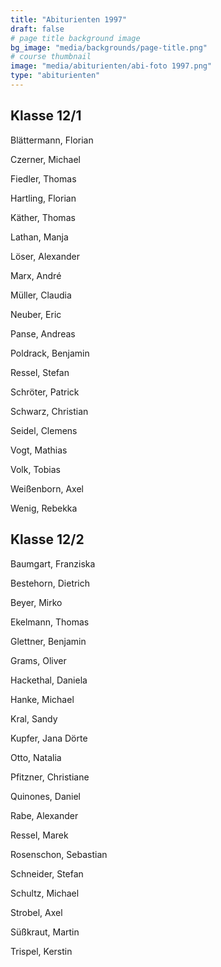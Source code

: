```yaml
---
title: "Abiturienten 1997"
draft: false
# page title background image
bg_image: "media/backgrounds/page-title.png"
# course thumbnail
image: "media/abiturienten/abi-foto 1997.png"
type: "abiturienten"
---
```


## Klasse 12/1

Blättermann, Florian

Czerner, Michael

Fiedler, Thomas

Hartling, Florian

Käther, Thomas

Lathan, Manja

Löser, Alexander

Marx, André

Müller, Claudia

Neuber, Eric

Panse, Andreas

Poldrack, Benjamin

Ressel, Stefan

Schröter, Patrick

Schwarz, Christian

Seidel, Clemens

Vogt, Mathias

Volk, Tobias

Weißenborn, Axel

Wenig, Rebekka

## Klasse 12/2

Baumgart, Franziska

Bestehorn, Dietrich

Beyer, Mirko

Ekelmann, Thomas

Glettner, Benjamin

Grams, Oliver

Hackethal, Daniela

Hanke, Michael

Kral, Sandy

Kupfer, Jana Dörte

Otto, Natalia

Pfitzner, Christiane

Quinones, Daniel

Rabe, Alexander

Ressel, Marek

Rosenschon, Sebastian

Schneider, Stefan

Schultz, Michael

Strobel, Axel

Süßkraut, Martin

Trispel, Kerstin
